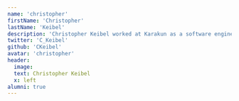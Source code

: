 ```yaml
---
name: 'christopher'
firstName: 'Christopher'
lastName: 'Keibel'
description: 'Christopher Keibel worked at Karakun as a software engineer until 2023.'
twitter: 'C_Keibel'
github: 'CKeibel'
avatar: 'christopher'
header:
  image: 
  text: Christopher Keibel
  x: left
alumni: true
---
```

